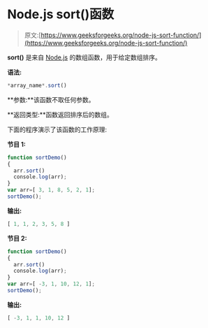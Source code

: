 # Node.js sort()函数

> 原文:[https://www.geeksforgeeks.org/node-js-sort-function/](https://www.geeksforgeeks.org/node-js-sort-function/)

**sort()** 是来自 [Node.js](https://www.geeksforgeeks.org/introduction-to-nodejs/) 的数组函数，用于给定数组排序。

**语法:**

```js
*array_name*.sort()
```

**参数:**该函数不取任何参数。

**返回类型:**函数返回排序后的数组。

下面的程序演示了该函数的工作原理:

**节目 1:**

```js
function sortDemo()
{
  arr.sort()
  console.log(arr);
}
var arr=[ 3, 1, 8, 5, 2, 1];
sortDemo();
```

**输出:**

```js
[ 1, 1, 2, 3, 5, 8 ]
```

**节目 2:**

```js
function sortDemo()
{
  arr.sort()
  console.log(arr);
}
var arr=[ -3, 1, 10, 12, 1];
sortDemo();
```

**输出:**

```js
[ -3, 1, 1, 10, 12 ]
```